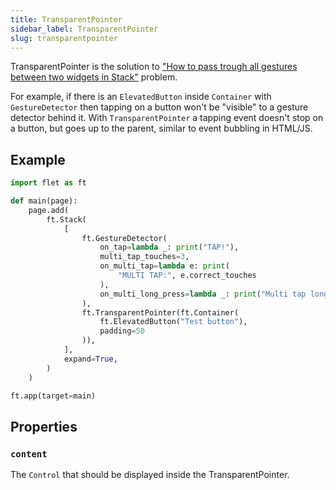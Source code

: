 ```yaml
---
title: TransparentPointer
sidebar_label: TransparentPointer
slug: transparentpointer
---
```


TransparentPointer is the solution to ["How to pass trough all gestures between two widgets in Stack"](https://stackoverflow.com/questions/65269190/pass-trough-all-gestures-between-two-widgets-in-stack) problem.

For example, if there is an `ElevatedButton` inside `Container` with `GestureDetector` then tapping on a button won't be "visible" to a gesture detector behind it. With `TransparentPointer` a tapping event doesn't stop on a button, but goes up to the parent, similar to event bubbling in HTML/JS.

## Example

```python
import flet as ft

def main(page):
    page.add(
        ft.Stack(
            [
                ft.GestureDetector(
                    on_tap=lambda _: print("TAP!"),
                    multi_tap_touches=3,
                    on_multi_tap=lambda e: print(
                        "MULTI TAP:", e.correct_touches
                    ),
                    on_multi_long_press=lambda _: print("Multi tap long press"),
                ),
                ft.TransparentPointer(ft.Container(
                    ft.ElevatedButton("Test button"),
                    padding=50
                )),
            ],
            expand=True,
        )
    )

ft.app(target=main)
```

## Properties

### `content`

The `Control` that should be displayed inside the TransparentPointer.
